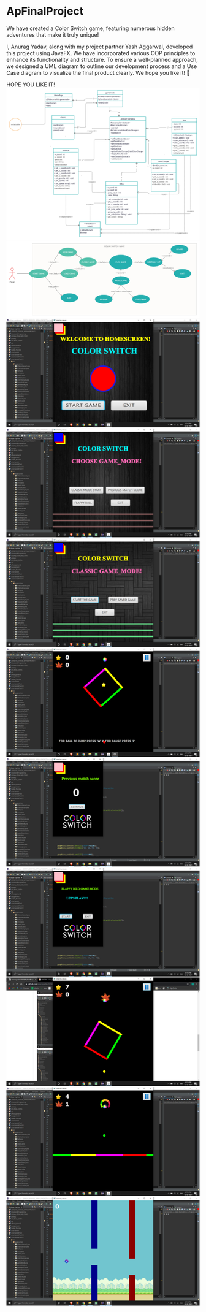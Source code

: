 # ApFinalProject
We have created a Color Switch game, featuring numerous hidden adventures that make it truly unique!

I, Anurag Yadav, along with my project partner Yash Aggarwal, developed this project using JavaFX. We have incorporated various OOP principles to enhance its functionality and structure.
To ensure a well-planned approach, we designed a UML diagram to outline our development process and a Use Case diagram to visualize the final product clearly.
We hope you like it! 🚀


HOPE YOU LIKE IT!
![](apimages/Uml_project.png)
![](apimages/USE_CASE.png)
![](apimages/1.png)
![](apimages/2.png)
![](apimages/3.png)
![](apimages/4.png)
![](apimages/5.png)
![](apimages/6.png)
![](apimages/9.png)
![](apimages/8.jpg)
![](apimages/7.png)
